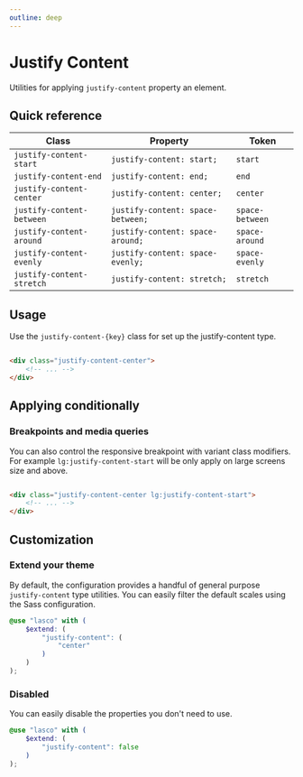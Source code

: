 ```yaml
---
outline: deep
---
```


# Justify Content

Utilities for applying `justify-content` property an element.

## Quick reference

| Class                     | Property                          | Token           |
|---------------------------|-----------------------------------|-----------------|
| `justify-content-start`   | `justify-content: start;`         | `start`         |
| `justify-content-end`     | `justify-content: end;`           | `end`           |
| `justify-content-center`  | `justify-content: center;`        | `center`        |
| `justify-content-between` | `justify-content: space-between;` | `space-between` |
| `justify-content-around`  | `justify-content: space-around;`  | `space-around`  |
| `justify-content-evenly`  | `justify-content: space-evenly;`  | `space-evenly`  |
| `justify-content-stretch` | `justify-content: stretch;`       | `stretch`       |

## Usage

Use the `justify-content-{key}` class for set up the justify-content type.

```html

<div class="justify-content-center">
    <!-- ... -->
</div>
```

## Applying conditionally

### Breakpoints and media queries

You can also control the responsive breakpoint with variant class modifiers. For example `lg:justify-content-start` will
be only apply on large screens size and above.

```html

<div class="justify-content-center lg:justify-content-start">
    <!-- ... -->
</div>
```

## Customization

### Extend your theme

By default, the configuration provides a handful of general purpose `justify-content` type utilities. You can easily
filter the default scales using the Sass configuration.

```scss
@use "lasco" with (
    $extend: (
        "justify-content": (
            "center"
        )
    )
);
```

### Disabled

You can easily disable the properties you don't need to use.

```scss
@use "lasco" with (
    $extend: (
        "justify-content": false
    )
);
```
